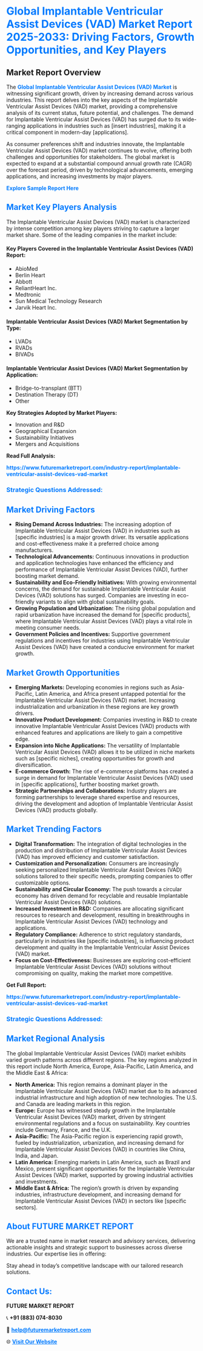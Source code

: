 <h1 style="color: #007BFF;">Global Implantable Ventricular Assist Devices (VAD) Market Report 2025-2033: Driving Factors, Growth Opportunities, and Key Players</h1>

<section id="overview">
<h2>Market Report Overview</h2>
<p>The <a href="https://www.futuremarketreport.com/industry-report/implantable-ventricular-assist-devices-vad-market" style="color: #007BFF; text-decoration: none;"><strong>Global Implantable Ventricular Assist Devices (VAD) Market</strong></a> is witnessing significant growth, driven by increasing demand across various industries. This report delves into the key aspects of the Implantable Ventricular Assist Devices (VAD) market, providing a comprehensive analysis of its current status, future potential, and challenges. The demand for Implantable Ventricular Assist Devices (VAD) has surged due to its wide-ranging applications in industries such as [insert industries], making it a critical component in modern-day [applications].</p>
<p>As consumer preferences shift and industries innovate, the Implantable Ventricular Assist Devices (VAD) market continues to evolve, offering both challenges and opportunities for stakeholders. The global market is expected to expand at a substantial compound annual growth rate (CAGR) over the forecast period, driven by technological advancements, emerging applications, and increasing investments by major players.</p>
</section>

<section id="overview">
<p><a href="https://www.futuremarketreport.com/request-sample/reportId=78731" style="color: #007BFF; text-decoration: none;"><strong>Explore Sample Report Here</strong></a></p>
</section>

<section id="key-players">
<h2 style="color: #007BFF;">Market Key Players Analysis</h2>
<p>The Implantable Ventricular Assist Devices (VAD) market is characterized by intense competition among key players striving to capture a larger market share. Some of the leading companies in the market include:</p>
<h4>Key Players Covered in the Implantable Ventricular Assist Devices (VAD) Report:</h4>
<ul><li>AbioMed</li><li>Berlin Heart</li><li>Abbott</li><li>ReliantHeart Inc.</li><li>Medtronic</li><li>Sun Medical Technology Research</li><li>Jarvik Heart Inc.</li></ul>
<h4>Implantable Ventricular Assist Devices (VAD) Market Segmentation by Type:</h4>
<ul><li>LVADs</li><li>RVADs</li><li>BIVADs</li></ul>

<h4>Implantable Ventricular Assist Devices (VAD) Market Segmentation by Application:</h4>
<ul><li>Bridge-to-transplant (BTT)</li><li>Destination Therapy (DT)</li><li>Other</li></ul>
<p><strong>Key Strategies Adopted by Market Players:</strong></p>
<ul>
<li>Innovation and R&D</li>
<li>Geographical Expansion</li>
<li>Sustainability Initiatives</li>
<li>Mergers and Acquisitions</li>
</ul>
</section>

<section>
<p><strong>Read Full Analysis: </strong></p><a href="https://www.futuremarketreport.com/industry-report/implantable-ventricular-assist-devices-vad-market" style="color: #007BFF; text-decoration: none;"><strong>https://www.futuremarketreport.com/industry-report/implantable-ventricular-assist-devices-vad-market</strong></a>
<h3 style="color: #007BFF;">Strategic Questions Addressed:</h3>
</section>

<section id="driving-factors">
<h2 style="color: #007BFF;">Market Driving Factors</h2>
<ul>
<li><strong>Rising Demand Across Industries:</strong> The increasing adoption of Implantable Ventricular Assist Devices (VAD) in industries such as [specific industries] is a major growth driver. Its versatile applications and cost-effectiveness make it a preferred choice among manufacturers.</li>
<li><strong>Technological Advancements:</strong> Continuous innovations in production and application technologies have enhanced the efficiency and performance of Implantable Ventricular Assist Devices (VAD), further boosting market demand.</li>
<li><strong>Sustainability and Eco-Friendly Initiatives:</strong> With growing environmental concerns, the demand for sustainable Implantable Ventricular Assist Devices (VAD) solutions has surged. Companies are investing in eco-friendly variants to align with global sustainability goals.</li>
<li><strong>Growing Population and Urbanization:</strong> The rising global population and rapid urbanization have increased the demand for [specific products], where Implantable Ventricular Assist Devices (VAD) plays a vital role in meeting consumer needs.</li>
<li><strong>Government Policies and Incentives:</strong> Supportive government regulations and incentives for industries using Implantable Ventricular Assist Devices (VAD) have created a conducive environment for market growth.</li>
</ul>
</section>

<section id="growth-opportunities">
<h2 style="color: #007BFF;">Market Growth Opportunities</h2>
<ul>
<li><strong>Emerging Markets:</strong> Developing economies in regions such as Asia-Pacific, Latin America, and Africa present untapped potential for the Implantable Ventricular Assist Devices (VAD) market. Increasing industrialization and urbanization in these regions are key growth drivers.</li>
<li><strong>Innovative Product Development:</strong> Companies investing in R&D to create innovative Implantable Ventricular Assist Devices (VAD) products with enhanced features and applications are likely to gain a competitive edge.</li>
<li><strong>Expansion into Niche Applications:</strong> The versatility of Implantable Ventricular Assist Devices (VAD) allows it to be utilized in niche markets such as [specific niches], creating opportunities for growth and diversification.</li>
<li><strong>E-commerce Growth:</strong> The rise of e-commerce platforms has created a surge in demand for Implantable Ventricular Assist Devices (VAD) used in [specific applications], further boosting market growth.</li>
<li><strong>Strategic Partnerships and Collaborations:</strong> Industry players are forming partnerships to leverage shared expertise and resources, driving the development and adoption of Implantable Ventricular Assist Devices (VAD) products globally.</li>
</ul>
</section>

<section id="trending-factors">
<h2 style="color: #007BFF;">Market Trending Factors</h2>
<ul>
<li><strong>Digital Transformation:</strong> The integration of digital technologies in the production and distribution of Implantable Ventricular Assist Devices (VAD) has improved efficiency and customer satisfaction.</li>
<li><strong>Customization and Personalization:</strong> Consumers are increasingly seeking personalized Implantable Ventricular Assist Devices (VAD) solutions tailored to their specific needs, prompting companies to offer customizable options.</li>
<li><strong>Sustainability and Circular Economy:</strong> The push towards a circular economy has driven demand for recyclable and reusable Implantable Ventricular Assist Devices (VAD) solutions.</li>
<li><strong>Increased Investment in R&D:</strong> Companies are allocating significant resources to research and development, resulting in breakthroughs in Implantable Ventricular Assist Devices (VAD) technology and applications.</li>
<li><strong>Regulatory Compliance:</strong> Adherence to strict regulatory standards, particularly in industries like [specific industries], is influencing product development and quality in the Implantable Ventricular Assist Devices (VAD) market.</li>
<li><strong>Focus on Cost-Effectiveness:</strong> Businesses are exploring cost-efficient Implantable Ventricular Assist Devices (VAD) solutions without compromising on quality, making the market more competitive.</li>
</ul>
</section>

<section>
<p><strong>Get Full Report: </strong></p><a href="https://www.futuremarketreport.com/industry-report/implantable-ventricular-assist-devices-vad-market" style="color: #007BFF; text-decoration: none;"><strong>https://www.futuremarketreport.com/industry-report/implantable-ventricular-assist-devices-vad-market</strong></a>
<h3 style="color: #007BFF;">Strategic Questions Addressed:</h3>
</section>


<section id="regional-analysis">
<h2 style="color: #007BFF;">Market Regional Analysis</h2>
<p>The global Implantable Ventricular Assist Devices (VAD) market exhibits varied growth patterns across different regions. The key regions analyzed in this report include North America, Europe, Asia-Pacific, Latin America, and the Middle East & Africa:</p>
<ul>
<li><strong>North America:</strong> This region remains a dominant player in the Implantable Ventricular Assist Devices (VAD) market due to its advanced industrial infrastructure and high adoption of new technologies. The U.S. and Canada are leading markets in this region.</li>
<li><strong>Europe:</strong> Europe has witnessed steady growth in the Implantable Ventricular Assist Devices (VAD) market, driven by stringent environmental regulations and a focus on sustainability. Key countries include Germany, France, and the U.K.</li>
<li><strong>Asia-Pacific:</strong> The Asia-Pacific region is experiencing rapid growth, fueled by industrialization, urbanization, and increasing demand for Implantable Ventricular Assist Devices (VAD) in countries like China, India, and Japan.</li>
<li><strong>Latin America:</strong> Emerging markets in Latin America, such as Brazil and Mexico, present significant opportunities for the Implantable Ventricular Assist Devices (VAD) market, supported by growing industrial activities and investments.</li>
<li><strong>Middle East & Africa:</strong> The region’s growth is driven by expanding industries, infrastructure development, and increasing demand for Implantable Ventricular Assist Devices (VAD) in sectors like [specific sectors].</li>
</ul>
</section>

<footer>
<h2 style="color: #007BFF;">About FUTURE MARKET REPORT</h2>
<p>We are a trusted name in market research and advisory services, delivering actionable insights and strategic support to businesses across diverse industries. Our expertise lies in offering:</p>

<p>Stay ahead in today’s competitive landscape with our tailored research solutions.</p>

<h2 style="color: #007BFF;">Contact Us:</h2>
<p><strong>FUTURE MARKET REPORT</strong></p>
<p>📞 <strong>+91 (883) 074-8030</strong></p>
<p>📧 <strong><a href="mailto:help@futuremarketreport.com" style="color: #007BFF;">help@futuremarketreport.com</a></strong></p>
<p>🌐 <strong><a href="https://www.futuremarketreport.com/" style="color: #007BFF;">Visit Our Website</a></strong></p>
</footer>